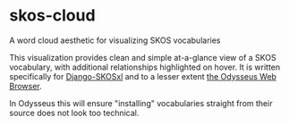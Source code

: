 # skos-cloud
A word cloud aesthetic for visualizing SKOS vocabularies

This visualization provides clean and simple at-a-glance view of a SKOS vocabulary, with additional relationships highlighted on hover. It is written specifically for [Django-SKOSxl](https://github.com/rob-metalinkage/django-skosxl) and to a lesser extent [the Odysseus Web Browser](https://github.com/alcinnz/Odysseus/). 

In Odysseus this will ensure "installing" vocabularies straight from their source does not look too technical. 

